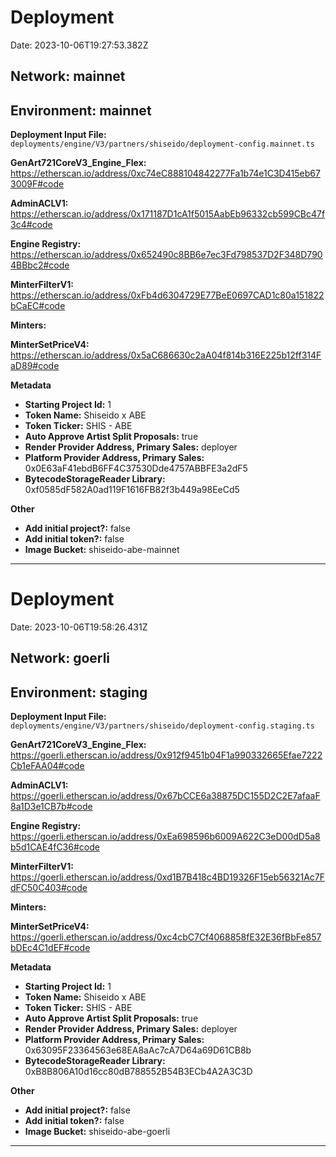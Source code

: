 
# Deployment

Date: 2023-10-06T19:27:53.382Z

## **Network:** mainnet

## **Environment:** mainnet

**Deployment Input File:** `deployments/engine/V3/partners/shiseido/deployment-config.mainnet.ts`

**GenArt721CoreV3_Engine_Flex:** https://etherscan.io/address/0xc74eC888104842277Fa1b74e1C3D415eb673009F#code

**AdminACLV1:** https://etherscan.io/address/0x171187D1cA1f5015AabEb96332cb599CBc47f3c4#code

**Engine Registry:** https://etherscan.io/address/0x652490c8BB6e7ec3Fd798537D2F348D7904BBbc2#code

**MinterFilterV1:** https://etherscan.io/address/0xFb4d6304729E77BeE0697CAD1c80a151822bCaEC#code

**Minters:**

**MinterSetPriceV4:** https://etherscan.io/address/0x5aC686630c2aA04f814b316E225b12ff314FaD89#code



**Metadata**

- **Starting Project Id:** 1
- **Token Name:** Shiseido x ABE
- **Token Ticker:** SHIS - ABE
- **Auto Approve Artist Split Proposals:** true
- **Render Provider Address, Primary Sales:** deployer
- **Platform Provider Address, Primary Sales:** 0x0E63aF41ebdB6FF4C37530Dde4757ABBFE3a2dF5
- **BytecodeStorageReader Library:** 0xf0585dF582A0ad119F1616FB82f3b449a98EeCd5

**Other**

- **Add initial project?:** false
- **Add initial token?:** false
- **Image Bucket:** shiseido-abe-mainnet

---


# Deployment

Date: 2023-10-06T19:58:26.431Z

## **Network:** goerli

## **Environment:** staging

**Deployment Input File:** `deployments/engine/V3/partners/shiseido/deployment-config.staging.ts`

**GenArt721CoreV3_Engine_Flex:** https://goerli.etherscan.io/address/0x912f9451b04F1a990332665Efae7222Cb1eFAA04#code

**AdminACLV1:** https://goerli.etherscan.io/address/0x67bCCE6a38875DC155D2C2E7afaaF8a1D3e1CB7b#code

**Engine Registry:** https://goerli.etherscan.io/address/0xEa698596b6009A622C3eD00dD5a8b5d1CAE4fC36#code

**MinterFilterV1:** https://goerli.etherscan.io/address/0xd1B7B418c4BD19326F15eb56321Ac7FdFC50C403#code

**Minters:**

**MinterSetPriceV4:** https://goerli.etherscan.io/address/0xc4cbC7Cf4068858fE32E36fBbFe857bDEc4C1dEF#code



**Metadata**

- **Starting Project Id:** 1
- **Token Name:** Shiseido x ABE
- **Token Ticker:** SHIS - ABE
- **Auto Approve Artist Split Proposals:** true
- **Render Provider Address, Primary Sales:** deployer
- **Platform Provider Address, Primary Sales:** 0x63095F23364563e68EA8aAc7cA7D64a69D61CB8b
- **BytecodeStorageReader Library:** 0xB8B806A10d16cc80dB788552B54B3ECb4A2A3C3D

**Other**

- **Add initial project?:** false
- **Add initial token?:** false
- **Image Bucket:** shiseido-abe-goerli

---

